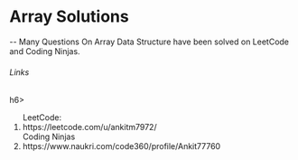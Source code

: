 # Array Solutions

-- Many Questions On Array Data Structure have been solved on LeetCode and Coding Ninjas.

<h6>Links</h6>h6>
<ol>
LeetCode: <li>https://leetcode.com/u/ankitm7972/ </li>
Coding Ninjas <li>https://www.naukri.com/code360/profile/Ankit77760 </li>
</ol>
